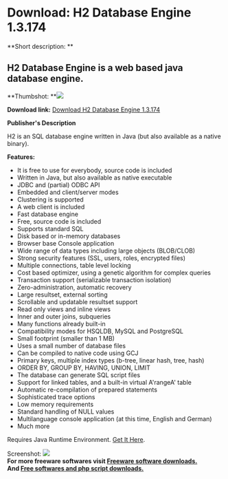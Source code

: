 # Download: H2 Database Engine 1.3.174

**Short description: **

## H2 Database Engine is a web based java database engine.

  
**Thumbshot: **![](http://www.freewarefiles.com/screenshot/h2dbengine_md.gif)   
  
**Download link:** [Download H2 Database Engine 1.3.174](http://freesoftwares.boysofts.com/H-Database-Engine_program_17126.html)  
  

**Publisher's Description**  
  

H2 is an SQL database engine written in Java (but also available as a native
binary).

**Features:**

  * It is free to use for everybody, source code is included 
  * Written in Java, but also available as native executable 
  * JDBC and (partial) ODBC API 
  * Embedded and client/server modes 
  * Clustering is supported 
  * A web client is included 
  * Fast database engine 
  * Free, source code is included 
  * Supports standard SQL 
  * Disk based or in-memory databases 
  * Browser base Console application 
  * Wide range of data types including large objects (BLOB/CLOB) 
  * Strong security features (SSL, users, roles, encrypted files) 
  * Multiple connections, table level locking 
  * Cost based optimizer, using a genetic algorithm for complex queries 
  * Transaction support (serializable transaction isolation) 
  * Zero-administration, automatic recovery 
  * Large resultset, external sorting 
  * Scrollable and updatable resultset support 
  * Read only views and inline views 
  * Inner and outer joins, subqueries 
  * Many functions already built-in 
  * Compatibility modes for HSQLDB, MySQL and PostgreSQL 
  * Small footprint (smaller than 1 MB) 
  * Uses a small number of database files 
  * Can be compiled to native code using GCJ 
  * Primary keys, multiple index types (b-tree, linear hash, tree, hash) 
  * ORDER BY, GROUP BY, HAVING, UNION, LIMIT 
  * The database can generate SQL script files 
  * Support for linked tables, and a built-in virtual A'rangeA' table 
  * Automatic re-compilation of prepared statements 
  * Sophisticated trace options 
  * Low memory requirements 
  * Standard handling of NULL values 
  * Multilanguage console application (at this time, English and German) 
  * Much more 

Requires Java Runtime Environment. [Get It
Here](http://www.java.com/en/download/manual.jsp).

  
  
Screenshot: ![](http://www.freewarefiles.com/screenshot/h2dbengine.gif)  
**For more freeware softwares visit [Freeware software downloads.](http://freesoftwares.boysofts.com/)**   
**And [Free softwares and php script downloads.](http://www.boysofts.com/)**


